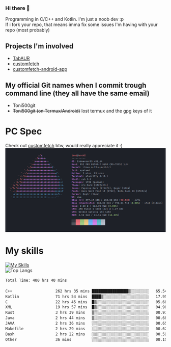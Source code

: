 ### Hi there 👋

Programming in C/C++ and Kotlin. I'm just a noob dev :p\
If i fork your repo, that means imma fix some issues I'm having with your repo (most probably)

## Projects I'm involved
 - [TabAUR](https://github.com/BurntRanch/TabAUR)
 - [customfetch](https://github.com/Toni500github/customfetch)
 - [customfetch-android-app](https://github.com/Toni500github/customfetch-android-app)

## My official Git names when I commit trough command line (they all have the same email)
* Toni500git
* ~~Toni500git (on Termux/Android)~~ lost termux and the gpg keys of it

# PC Spec
Check out [customfetch](https://github.com/Toni500github/customfetch) btw, would really appreciate it :)
![screenshot.png](https://github.com/Toni500github/customfetch/raw/main/screenshot.png)

# My skills
[![My Skills](https://skillicons.dev/icons?i=cpp,bash,kotlin,androidstudio,arch,linux&theme=light)](https://skillicons.dev)\
![Top Langs](https://github-readme-stats.vercel.app/api/top-langs/?username=Toni500github&layout=compact)

<!--START_SECTION:waka-->

```txt
Total Time: 400 hrs 40 mins

C++                   262 hrs 35 mins ████████████████▒░░░░░░░░   65.54 %
Kotlin                71 hrs 54 mins  ████▒░░░░░░░░░░░░░░░░░░░░   17.95 %
C                     22 hrs 45 mins  █▒░░░░░░░░░░░░░░░░░░░░░░░   05.68 %
XML                   19 hrs 57 mins  █▒░░░░░░░░░░░░░░░░░░░░░░░   04.98 %
Rust                  3 hrs 39 mins   ▒░░░░░░░░░░░░░░░░░░░░░░░░   00.91 %
Java                  2 hrs 44 mins   ▒░░░░░░░░░░░░░░░░░░░░░░░░   00.68 %
JAVA                  2 hrs 36 mins   ░░░░░░░░░░░░░░░░░░░░░░░░░   00.65 %
Makefile              2 hrs 29 mins   ░░░░░░░░░░░░░░░░░░░░░░░░░   00.62 %
Bash                  2 hrs 22 mins   ░░░░░░░░░░░░░░░░░░░░░░░░░   00.59 %
Other                 36 mins         ░░░░░░░░░░░░░░░░░░░░░░░░░   00.15 %
```

<!--END_SECTION:waka-->
